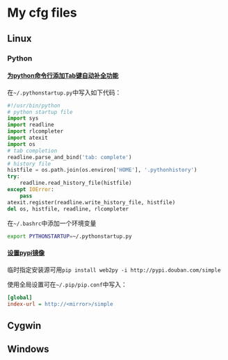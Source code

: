 # My cfg files

## Linux

### Python
#### [为python命令行添加Tab键自动补全功能](http://cyr520.blog.51cto.com/714067/1190908 )

在`~/.pythonstartup.py`中写入如下代码：

```python
#!/usr/bin/python
# python startup file
import sys
import readline
import rlcompleter
import atexit
import os
# tab completion
readline.parse_and_bind('tab: complete')
# history file
histfile = os.path.join(os.environ['HOME'], '.pythonhistory')
try:
    readline.read_history_file(histfile)
except IOError:
    pass
atexit.register(readline.write_history_file, histfile)
del os, histfile, readline, rlcompleter
```

在`~/.bashrc`中添加一个环境变量

```bash
export PYTHONSTARTUP=~/.pythonstartup.py
```

#### [设置pypi镜像](http://www.pypi-mirrors.org/)

临时指定安装源可用`pip install web2py -i http://pypi.douban.com/simple`

使用全局设置可在`~/.pip/pip.conf`中写入：

```ini
[global]
index-url = http://<mirror>/simple
```

## Cygwin

## Windows
